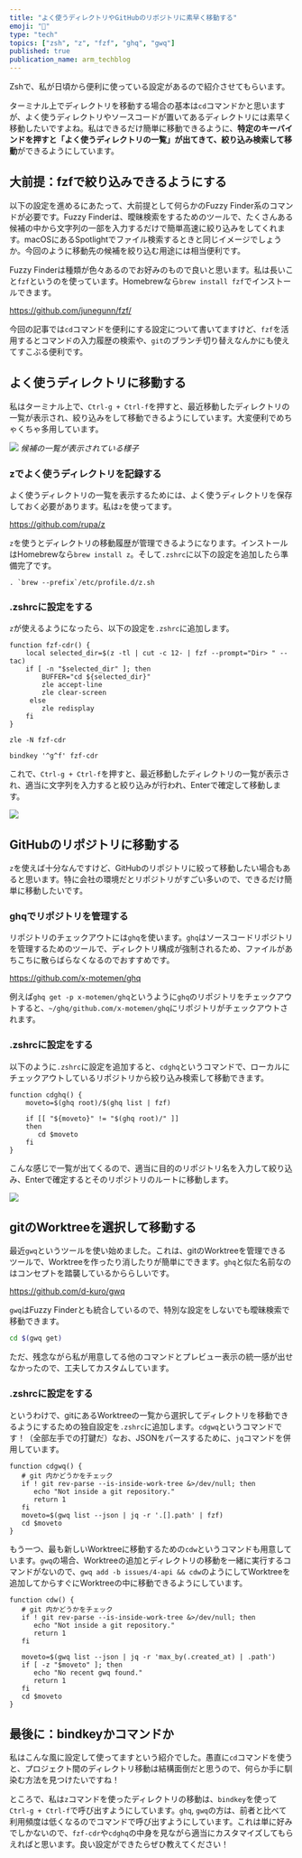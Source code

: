 ```yaml
---
title: "よく使うディレクトリやGitHubのリポジトリに素早く移動する"
emoji: "🎼"
type: "tech"
topics: ["zsh", "z", "fzf", "ghq", "gwq"]
published: true
publication_name: arm_techblog
---
```


Zshで、私が日頃から便利に使っている設定があるので紹介させてもらいます。

ターミナル上でディレクトリを移動する場合の基本は`cd`コマンドかと思いますが、よく使うディレクトリやソースコードが置いてあるディレクトリには素早く移動したいですよね。私はできるだけ簡単に移動できるように、**特定のキーバインドを押すと「よく使うディレクトリの一覧」が出てきて、絞り込み検索して移動**ができるようにしています。

## 大前提：fzfで絞り込みできるようにする

以下の設定を進めるにあたって、大前提として何らかのFuzzy Finder系のコマンドが必要です。Fuzzy Finderは、曖昧検索をするためのツールで、たくさんある候補の中から文字列の一部を入力するだけで簡単高速に絞り込みをしてくれます。macOSにあるSpotlightでファイル検索するときと同じイメージでしょうか。今回のように移動先の候補を絞り込む用途には相当便利です。

Fuzzy Finderは種類が色々あるのでお好みのもので良いと思います。私は長いこと`fzf`というのを使っています。Homebrewなら`brew install fzf`でインストールできます。

https://github.com/junegunn/fzf/

今回の記事では`cd`コマンドを便利にする設定について書いてますけど、`fzf`を活用するとコマンドの入力履歴の検索や、`git`のブランチ切り替えなんかにも使えてすこぶる便利です。

## よく使うディレクトリに移動する

私はターミナル上で、`Ctrl-g + Ctrl-f`を押すと、最近移動したディレクトリの一覧が表示され、絞り込みをして移動できるようにしています。大変便利でめちゃくちゃ多用しています。

![](/images/ea9560facb7c09/z.png)
*候補の一覧が表示されている様子*

### zでよく使うディレクトリを記録する

よく使うディレクトリの一覧を表示するためには、よく使うディレクトリを保存しておく必要があります。私は`z`を使ってます。

https://github.com/rupa/z

`z`を使うとディレクトリの移動履歴が管理できるようになります。インストールはHomebrewなら`brew install z`。そして`.zshrc`に以下の設定を追加したら準備完了です。

```sh:.zshrc
. `brew --prefix`/etc/profile.d/z.sh
```

### .zshrcに設定をする

`z`が使えるようになったら、以下の設定を`.zshrc`に追加します。

```sh:.zshrc
function fzf-cdr() {
    local selected_dir=$(z -tl | cut -c 12- | fzf --prompt="Dir> " --tac)
    if [ -n "$selected_dir" ]; then
        BUFFER="cd ${selected_dir}"
        zle accept-line
        zle clear-screen
     else
        zle redisplay
    fi
}

zle -N fzf-cdr

bindkey '^g^f' fzf-cdr
```

これで、`Ctrl-g + Ctrl-f`を押すと、最近移動したディレクトリの一覧が表示され、適当に文字列を入力すると絞り込みが行われ、Enterで確定して移動します。

![](/images/ea9560facb7c09/z-cdr.webp)


## GitHubのリポジトリに移動する

`z`を使えば十分なんですけど、GitHubのリポジトリに絞って移動したい場合もあると思います。特に会社の環境だとリポジトリがすごい多いので、できるだけ簡単に移動したいです。

### ghqでリポジトリを管理する

リポジトリのチェックアウトには`ghq`を使います。`ghq`はソースコードリポジトリを管理するためのツールで、ディレクトリ構成が強制されるため、ファイルがあちこちに散らばらなくなるのでおすすめです。

https://github.com/x-motemen/ghq

例えば`ghq get -p x-motemen/ghq`というように`ghq`のリポジトリをチェックアウトすると、`~/ghq/github.com/x-motemen/ghq`にリポジトリがチェックアウトされます。

### .zshrcに設定をする

以下のように`.zshrc`に設定を追加すると、`cdghq`というコマンドで、ローカルにチェックアウトしているリポジトリから絞り込み検索して移動できます。

```sh:.zshrc
function cdghq() {
    moveto=$(ghq root)/$(ghq list | fzf)

    if [[ "${moveto}" != "$(ghq root)/" ]]
    then
       cd $moveto
    fi
}
```

こんな感じで一覧が出てくるので、適当に目的のリポジトリ名を入力して絞り込み、Enterで確定するとそのリポジトリのルートに移動します。

![](/images/ea9560facb7c09/cdghq.png)

## gitのWorktreeを選択して移動する

最近`gwq`というツールを使い始めました。これは、gitのWorktreeを管理できるツールで、Worktreeを作ったり消したりが簡単にできます。`ghq`と似た名前なのはコンセプトを踏襲しているかららしいです。

https://github.com/d-kuro/gwq

`gwq`はFuzzy Finderとも統合しているので、特別な設定をしないでも曖昧検索で移動できます。

```sh
cd $(gwq get)
```

ただ、残念ながら私が用意してる他のコマンドとプレビュー表示の統一感が出せなかったので、工夫してカスタムしています。

### .zshrcに設定をする

というわけで、gitにあるWorktreeの一覧から選択してディレクトリを移動できるようにするための独自設定を`.zshrc`に追加します。`cdgwq`というコマンドです！（全部左手での打鍵だ）なお、JSONをパースするために、`jq`コマンドを併用しています。

```sh:.zshrc
function cdgwq() {
   # git 内かどうかをチェック
   if ! git rev-parse --is-inside-work-tree &>/dev/null; then
      echo "Not inside a git repository."
      return 1
   fi
   moveto=$(gwq list --json | jq -r '.[].path' | fzf)
   cd $moveto
}
```

もう一つ、最も新しいWorktreeに移動するための`cdw`というコマンドも用意しています。`gwq`の場合、Worktreeの追加とディレクトリの移動を一緒に実行するコマンドがないので、`gwq add -b issues/4-api && cdw`のようにしてWorktreeを追加してからすぐにWorktreeの中に移動できるようにしています。

```sh:.zshrc
function cdw() {
   # git 内かどうかをチェック
   if ! git rev-parse --is-inside-work-tree &>/dev/null; then
      echo "Not inside a git repository."
      return 1
   fi

   moveto=$(gwq list --json | jq -r 'max_by(.created_at) | .path')
   if [ -z "$moveto" ]; then
      echo "No recent gwq found."
      return 1
   fi
   cd $moveto
}
```

## 最後に：bindkeyかコマンドか

私はこんな風に設定して使ってますという紹介でした。愚直に`cd`コマンドを使うと、プロジェクト間のディレクトリ移動は結構面倒だと思うので、何らか手に馴染む方法を見つけたいですね！

ところで、私は`z`コマンドを使ったディレクトリの移動は、`bindkey`を使って`Ctrl-g + Ctrl-f`で呼び出すようにしています。`ghq`, `gwq`の方は、前者と比べて利用頻度は低くなるのでコマンドで呼び出すようにしています。これは単に好みでしかないので、`fzf-cdr`や`cdghq`の中身を見ながら適当にカスタマイズしてもらえればと思います。良い設定ができたらぜひ教えてください！

